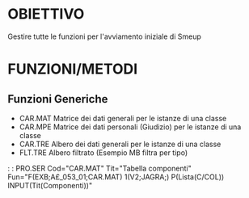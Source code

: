 # OBIETTIVO
Gestire tutte le funzioni per l'avviamento iniziale di Smeup

# FUNZIONI/METODI

## Funzioni Generiche

- CAR.MAT Matrice dei dati generali per le istanze di una classe
- CAR.MPE Matrice dei dati personali (Giudizio) per le istanze di una classe
- CAR.TRE Albero dei dati generali per le istanze di una classe
- FLT.TRE Albero filtrato (Esempio MB filtra per tipo)


 :  : PRO.SER Cod="CAR.MAT" Tit="Tabella componenti" Fun="F(EXB;A£_053_01;CAR.MAT) 1(V2;JAGRA;) P(Lista(C/COL)) INPUT(Tit(Componenti))"

